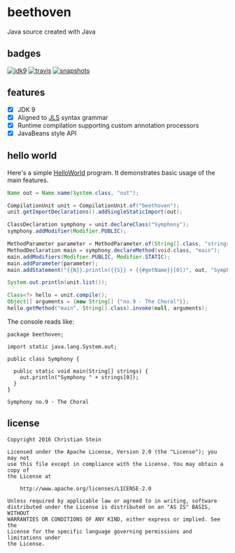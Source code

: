 # beethoven
Java source created with Java

## badges
[![jdk9](https://img.shields.io/badge/jdk-9-blue.svg)](https://shields.io)
[![travis](https://travis-ci.org/sormuras/beethoven.svg?branch=master)](https://travis-ci.org/sormuras/beethoven)
[![snapshots](https://img.shields.io/badge/sonatype-snapshots-green.svg)](https://oss.sonatype.org/content/repositories/snapshots/de/sormuras/beethoven/)

## features
 - [x] JDK 9
 - [x] Aligned to [JLS](https://docs.oracle.com/javase/specs/jls/se8/html/jls-19.html) syntax grammar
 - [x] Runtime compilation supporting custom annotation processors
 - [x] JavaBeans style API

## hello world
Here's a simple [HelloWorld](https://github.com/sormuras/beethoven/blob/master/src/test/readme/HelloWorld.java)
program. It demonstrates basic usage of the main features.
```java
Name out = Name.name(System.class, "out");

CompilationUnit unit = CompilationUnit.of("beethoven");
unit.getImportDeclarations().addSingleStaticImport(out);

ClassDeclaration symphony = unit.declareClass("Symphony");
symphony.addModifier(Modifier.PUBLIC);

MethodParameter parameter = MethodParameter.of(String[].class, "strings");
MethodDeclaration main = symphony.declareMethod(void.class, "main");
main.addModifiers(Modifier.PUBLIC, Modifier.STATIC);
main.addParameter(parameter);
main.addStatement("{{N}}.println({{S}} + {{#getName}}[0])", out, "Symphony ", parameter);

System.out.println(unit.list());

Class<?> hello = unit.compile();
Object[] arguments = {new String[] {"no.9 - The Choral"}};
hello.getMethod("main", String[].class).invoke(null, arguments);
```


The console reads like:
```text
package beethoven;

import static java.lang.System.out;

public class Symphony {

  public static void main(String[] strings) {
    out.println("Symphony " + strings[0]);
  }
}

Symphony no.9 - The Choral
```
## license
```text
Copyright 2016 Christian Stein

Licensed under the Apache License, Version 2.0 (the "License"); you may not
use this file except in compliance with the License. You may obtain a copy of
the License at

    http://www.apache.org/licenses/LICENSE-2.0

Unless required by applicable law or agreed to in writing, software
distributed under the License is distributed on an "AS IS" BASIS, WITHOUT
WARRANTIES OR CONDITIONS OF ANY KIND, either express or implied. See the
License for the specific language governing permissions and limitations under
the License.
```